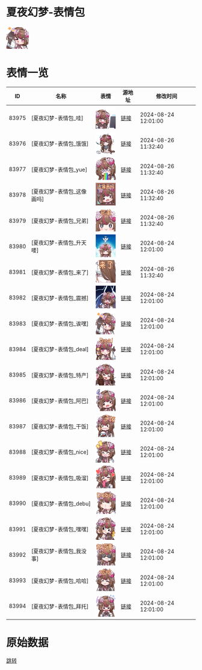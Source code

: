 # 夏夜幻梦-表情包

<img src="./cover.png" height="60" alt="cover" />

# 表情一览

|ID|名称|表情|源地址|修改时间|
|----|----|----|----|----|
|83975|[夏夜幻梦-表情包_哇]|<img src="./pic/083975_%5B夏夜幻梦-表情包_哇%5D.png" height="60" alt="哇"/>|[链接](https://i0.hdslb.com/bfs/garb/a9143a239122fdfd109579dfd0723c8f7dc49176.png)|2024-08-24 12:01:00|
|83976|[夏夜幻梦-表情包_饿饿]|<img src="./pic/083976_%5B夏夜幻梦-表情包_饿饿%5D.png" height="60" alt="饿饿"/>|[链接](https://i0.hdslb.com/bfs/garb/46ac87f061816e5985eb8d9491a77eb209847bcf.png)|2024-08-26 11:32:40|
|83977|[夏夜幻梦-表情包_yue]|<img src="./pic/083977_%5B夏夜幻梦-表情包_yue%5D.png" height="60" alt="yue"/>|[链接](https://i0.hdslb.com/bfs/garb/331bbc22ccaa7586556c1653669f3cde58a95f16.png)|2024-08-26 11:32:40|
|83978|[夏夜幻梦-表情包_这像画吗]|<img src="./pic/083978_%5B夏夜幻梦-表情包_这像画吗%5D.png" height="60" alt="这像画吗"/>|[链接](https://i0.hdslb.com/bfs/garb/c95c17608e047faa69b372e071babb684bb45fc7.png)|2024-08-26 11:32:40|
|83979|[夏夜幻梦-表情包_兄弟]|<img src="./pic/083979_%5B夏夜幻梦-表情包_兄弟%5D.png" height="60" alt="兄弟"/>|[链接](https://i0.hdslb.com/bfs/garb/d5940f23916ff648bf0f0c6d7503ddd4eccd8636.png)|2024-08-26 11:32:40|
|83980|[夏夜幻梦-表情包_升天喽]|<img src="./pic/083980_%5B夏夜幻梦-表情包_升天喽%5D.png" height="60" alt="升天喽"/>|[链接](https://i0.hdslb.com/bfs/garb/1312f1dbb60a66b1b42dcdedebbbeef0a16d7c5f.png)|2024-08-24 12:01:00|
|83981|[夏夜幻梦-表情包_来了]|<img src="./pic/083981_%5B夏夜幻梦-表情包_来了%5D.png" height="60" alt="来了"/>|[链接](https://i0.hdslb.com/bfs/garb/da94db6faa3d8567d8467923dae50ad92538f51c.png)|2024-08-26 11:32:40|
|83982|[夏夜幻梦-表情包_震撼]|<img src="./pic/083982_%5B夏夜幻梦-表情包_震撼%5D.png" height="60" alt="震撼"/>|[链接](https://i0.hdslb.com/bfs/garb/af8688826c812c3d242684cd5c6aeb8b7f516f99.png)|2024-08-24 12:01:00|
|83983|[夏夜幻梦-表情包_诶嘿]|<img src="./pic/083983_%5B夏夜幻梦-表情包_诶嘿%5D.png" height="60" alt="诶嘿"/>|[链接](https://i0.hdslb.com/bfs/garb/dbac0a60d215190b094116c1c9420fcaa6ec0424.png)|2024-08-24 12:01:00|
|83984|[夏夜幻梦-表情包_deal]|<img src="./pic/083984_%5B夏夜幻梦-表情包_deal%5D.png" height="60" alt="deal"/>|[链接](https://i0.hdslb.com/bfs/garb/b4451392ab1913cd1e7b7ba274dd84ccb84339b2.png)|2024-08-24 12:01:00|
|83985|[夏夜幻梦-表情包_特产]|<img src="./pic/083985_%5B夏夜幻梦-表情包_特产%5D.png" height="60" alt="特产"/>|[链接](https://i0.hdslb.com/bfs/garb/33301b9f57865d9c8cc04e4cacb741cb165d8f20.png)|2024-08-24 12:01:00|
|83986|[夏夜幻梦-表情包_阿巴]|<img src="./pic/083986_%5B夏夜幻梦-表情包_阿巴%5D.png" height="60" alt="阿巴"/>|[链接](https://i0.hdslb.com/bfs/garb/f9263d2196dc49658ba9c31c50175faeeb9184d0.png)|2024-08-24 12:01:00|
|83987|[夏夜幻梦-表情包_干饭]|<img src="./pic/083987_%5B夏夜幻梦-表情包_干饭%5D.png" height="60" alt="干饭"/>|[链接](https://i0.hdslb.com/bfs/garb/8774329de41a449e12f9017c704f6c1862470b3b.png)|2024-08-24 12:01:00|
|83988|[夏夜幻梦-表情包_nice]|<img src="./pic/083988_%5B夏夜幻梦-表情包_nice%5D.png" height="60" alt="nice"/>|[链接](https://i0.hdslb.com/bfs/garb/764afa3e32b2032156da27518fc84b63b578173f.png)|2024-08-24 12:01:00|
|83989|[夏夜幻梦-表情包_吸溜]|<img src="./pic/083989_%5B夏夜幻梦-表情包_吸溜%5D.png" height="60" alt="吸溜"/>|[链接](https://i0.hdslb.com/bfs/garb/92fb3713997b02c753a4a6a8c3cc942b9b9b35d3.png)|2024-08-24 12:01:00|
|83990|[夏夜幻梦-表情包_debu]|<img src="./pic/083990_%5B夏夜幻梦-表情包_debu%5D.png" height="60" alt="debu"/>|[链接](https://i0.hdslb.com/bfs/garb/919a0431af56aa0ef80a97c907cdc2b55e03258d.png)|2024-08-24 12:01:00|
|83991|[夏夜幻梦-表情包_嘿嘿]|<img src="./pic/083991_%5B夏夜幻梦-表情包_嘿嘿%5D.png" height="60" alt="嘿嘿"/>|[链接](https://i0.hdslb.com/bfs/garb/f58241b0fe5f3adb5e4e0935b37cb8fba6a55469.png)|2024-08-24 12:01:00|
|83992|[夏夜幻梦-表情包_我没事]|<img src="./pic/083992_%5B夏夜幻梦-表情包_我没事%5D.png" height="60" alt="我没事"/>|[链接](https://i0.hdslb.com/bfs/garb/8db12b531c39f217d93bfbd57fb40da898d3bfdc.png)|2024-08-24 12:01:00|
|83993|[夏夜幻梦-表情包_哈哈]|<img src="./pic/083993_%5B夏夜幻梦-表情包_哈哈%5D.png" height="60" alt="哈哈"/>|[链接](https://i0.hdslb.com/bfs/garb/f318e4def7ba3adc31ea0eb85fe95ca262fd30eb.png)|2024-08-24 12:01:00|
|83994|[夏夜幻梦-表情包_拜托]|<img src="./pic/083994_%5B夏夜幻梦-表情包_拜托%5D.png" height="60" alt="拜托"/>|[链接](https://i0.hdslb.com/bfs/garb/2379553bfbe62f5199aef7a88be0e59f687b4039.png)|2024-08-24 12:01:00|

# 原始数据

[跳转](./raw.json)


